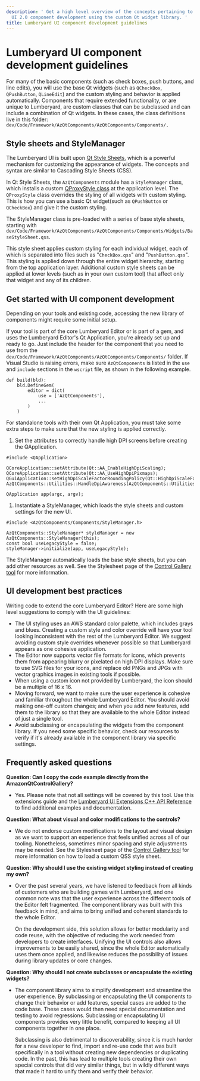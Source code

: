 ```yaml
---
description: ' Get a high level overview of the concepts pertaining to Lumberyard
  UI 2.0 component development using the custom Qt widget library. '
title: Lumberyard UI component development guidelines
---
```

# Lumberyard UI component development guidelines<a name="uidev-component-development-guidelines"></a>

For many of the basic components \(such as check boxes, push buttons, and line edits\), you will use the base Qt widgets \(such as `QCheckBox`, `QPushButton`, `QLineEdit`\) and the custom styling and behavior is applied automatically\. Components that require extended functionality, or are unique to Lumberyard, are custom classes that can be subclassed and can include a combination of Qt widgets\. In these cases, the class definitions live in this folder: `dev/Code/Framework/AzQtComponents/AzQtComponents/Components/.` 

## Style sheets and StyleManager<a name="uidev-style-sheets"></a>

The Lumberyard UI is built upon [Qt Style Sheets](https://doc.qt.io/qt-5/stylesheet.html), which is a powerful mechanism for customizing the appearance of widgets\. The concepts and syntax are similar to Cascading Style Sheets \(CSS\)\.

In Qt Style Sheets, the `AzQtComponents` module has a `StyleManager` class, which installs a custom [QProxyStyle class](https://doc.qt.io/qt-5/qproxystyle.html) at the application level\. The `QProxyStyle` class overrides the styling of all widgets with custom styling\. This is how you can use a basic Qt widget\(such as `QPushButton` or `QCheckBox`\) and give it the custom styling\.

The StyleManager class is pre\-loaded with a series of base style sheets, starting with `dev/Code/Framework/AzQtComponents/AzQtComponents/Components/Widgets/BaseStyleSheet.qss`\.

This style sheet applies custom styling for each individual widget, each of which is separated into files such as "`CheckBox.qss`" and "`PushButton.qss`"\. This styling is applied down through the entire widget hierarchy, starting from the top application layer\. Additional custom style sheets can be applied at lower levels \(such as in your own custom tool\) that affect only that widget and any of its children\.

## Get started with UI component development<a name="uidev-get-started"></a>

Depending on your tools and existing code, accessing the new library of components might require some initial setup\.

If your tool is part of the core Lumberyard Editor or is part of a gem, and uses the Lumberyard Editor's Qt Application, you're already set up and ready to go\. Just include the header for the component that you need to use from the `dev/Code/Framework/AzQtComponents/AzQtComponents/Components/` folder\. If Visual Studio is raising errors, make sure `AzQtComponents` is listed in the `use` and `include` sections in the `wscript` file, as shown in the following example\.

```
def build(bld):
    bld.DefineGem(
        editor = dict(
            use = ['AzQtComponents'],
            ...
        )
    )
```

For standalone tools with their own Qt Application, you must take some extra steps to make sure that the new styling is applied correctly\.

1.  Set the attributes to correctly handle high DPI screens before creating the QApplication\. 

   ```
   #include <QApplication>
   
   QCoreApplication::setAttribute(Qt::AA_EnableHighDpiScaling);
   QCoreApplication::setAttribute(Qt::AA_UseHighDpiPixmaps);
   QGuiApplication::setHighDpiScaleFactorRoundingPolicy(Qt::HighDpiScaleFactorRoundingPolicy::PassThrough);
   AzQtComponents::Utilities::HandleDpiAwareness(AzQtComponents::Utilities::PerScreenDpiAware);
   
   QApplication app(argc, argv);
   ```

1.  Instantiate a StyleManager, which loads the style sheets and custom settings for the new UI\. 

   ```
   #include <AzQtComponents/Components/StyleManager.h>
   
   AzQtComponents::StyleManager* styleManager = new AzQtComponents::StyleManager(this);
   const bool useLegacyStyle = false;
   styleManager->initialize(app, useLegacyStyle);
   ```

   The StyleManager automatically loads the base style sheets, but you can add other resources as well\. See the Stylesheet page of the [Control Gallery tool](uidev-control-gallery.md) for more information\.

## UI development best practices<a name="uidev-best-practices"></a>

Writing code to extend the core Lumberyard Editor? Here are some high level suggestions to comply with the UI guidelines:
+ The UI styling uses an AWS standard color palette, which includes grays and blues\. Creating a custom style and color override will have your tool looking inconsistent with the rest of the Lumberyard Editor\. We suggest avoiding custom style overrides whenever possible so that Lumberyard appears as one cohesive application\.
+ The Editor now supports vector file formats for icons, which prevents them from appearing blurry or pixelated on high DPI displays\. Make sure to use SVG files for your icons, and replace old PNGs and JPGs with vector graphics images in existing tools if possible\.
+ When using a custom icon not provided by Lumberyard, the icon should be a multiple of 16 x 16\.
+ Moving forward, we want to make sure the user experience is cohesive and familiar throughout the whole Lumberyard Editor\. You should avoid making one\-off custom changes; and when you add new features, add them to the library so that they are available to the whole Editor instead of just a single tool\.
+ Avoid subclassing or encapsulating the widgets from the component library\. If you need some specific behavior, check our resources to verify if it's already available in the component library via specific settings\.

## Frequently asked questions<a name="uidev-faq"></a>

 **Question: Can I copy the code example directly from the AmazonQtControlGallery?** 
+ Yes\. Please note that not all settings will be covered by this tool\. Use this extensions guide and the [Lumberyard UI Extensions C\+\+ API Reference](https://d3bqhfbip4ze4a.cloudfront.net/api/ui/namespace_az_qt_components.html) to find additional examples and documentation\.

 **Question: What about visual and color modifications to the controls?** 
+ We do not endorse custom modifications to the layout and visual design as we want to support an experience that feels unified across all of our tooling\. Nonetheless, sometimes minor spacing and style adjustments may be needed\. See the Stylesheet page of the [Control Gallery tool](uidev-control-gallery.md) for more information on how to load a custom QSS style sheet\.

 **Question: Why should I use the existing widget styling instead of creating my own?** 
+ Over the past several years, we have listened to feedback from all kinds of customers who are building games with Lumberyard, and one common note was that the user experience across the different tools of the Editor felt fragmented\. The component library was built with this feedback in mind, and aims to bring unified and coherent standards to the whole Editor\.

  On the development side, this solution allows for better modularity and code reuse, with the objective of reducing the work needed from developers to create interfaces\. Unifying the UI controls also allows improvements to be easily shared, since the whole Editor automatically uses them once applied, and likewise reduces the possibility of issues during library updates or core changes\.

 **Question: Why should I not create subclasses or encapsulate the existing widgets?** 
+ The component library aims to simplify development and streamline the user experience\. By subclassing or encapsulating the UI components to change their behavior or add features, special cases are added to the code base\. These cases would then need special documentation and testing to avoid regressions\. Subclassing or encapsulating UI components provides very little benefit, compared to keeping all UI components together in one place\.

  Subclassing is also detrimental to discoverability, since it is much harder for a new developer to find, import and re\-use code that was built specifically in a tool without creating new dependencies or duplicating code\. In the past, this has lead to multiple tools creating their own special controls that did very similar things, but in wildly different ways that made it hard to unify them and verify their behavior\.
